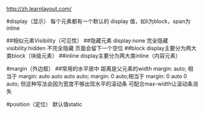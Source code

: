 http://zh.learnlayout.com/

#display（显示）
每个元素都有一个默认的 display 值，如li为block，span为inline

##相似元素Visibility（可见性）
##隐藏元素
display:none 完全隐藏
visibility:hidden 不完全隐藏 页面会留下一个空位
##block
display主要分为两大类block（块级元素）
##inline
display主要分为两大类inline（内容元素）


#margin（外边框）
##常用的水平居中 距离是父元素的width
margin: auto; 相当于 margin: auto auto auto auto;
margin: 0 auto;相当于 margin: 0 auto 0 auto;
但这种写法会因为宽度不够出现水平的滚动条 可配合max-width让滚动条消失


#position（定位）
默认值static


